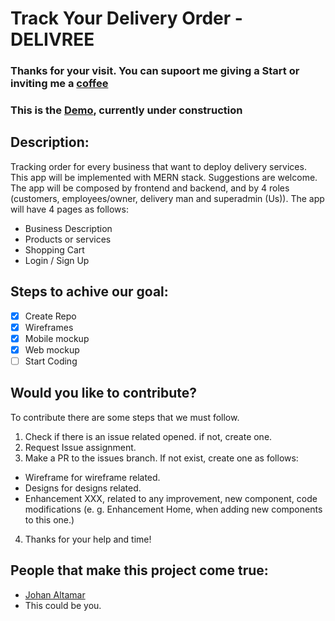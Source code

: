 # Track Your Delivery Order - DELIVREE
### Thanks for your visit. You can supoort me giving a Start or inviting me a [coffee](https://www.patreon.com/johanAltamar)
### This is the [Demo](https://order-tracking-app.now.sh), currently under construction 

## Description: 
Tracking order for every business that want to deploy delivery services. This app will be implemented with MERN stack. Suggestions are welcome. The app will be composed by frontend and backend, and by 4 roles (customers, employees/owner, delivery man and superadmin (Us)). The app will have 4 pages as follows: 
  - Business Description
  - Products or services
  - Shopping Cart
  - Login / Sign Up

## Steps to achive our goal:  
- [x] Create Repo
- [x] Wireframes
- [x] Mobile mockup
- [x] Web mockup
- [ ] Start Coding

## Would you like to contribute? 
To contribute there are some steps that we must follow. 
1. Check if there is an issue related opened. if not, create one. 
2. Request Issue assignment. 
3. Make a PR to the issues branch. If not exist, create one as follows:
  - Wireframe for wireframe related. 
  - Designs for designs related. 
  - Enhancement XXX, related to any improvement, new component, code modifications (e. g. Enhancement Home, when adding new components to this one.) 
4. Thanks for your help and time! 

## People that make this project come true: 
  - [Johan Altamar](https://github.com/JohanAltamar/) 
  - This could be you. 
